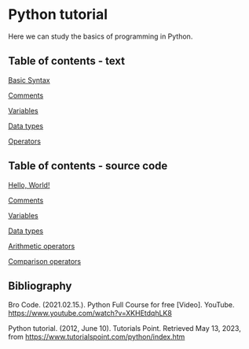 # Python tutorial

Here we can study the basics of programming in Python.

## Table of contents - text

[Basic Syntax](basicsyntax.md)

[Comments](comments.md)

[Variables](variables.md)

[Data types](datatypes.md)

[Operators](operators.md)

## Table of contents - source code

[Hello, World!](test.py)

[Comments](comments.py)

[Variables](variables.py)

[Data types](datatypes.py)

[Arithmetic operators](arithmetic.py)

[Comparison operators](comparison.py)

## Bibliography

Bro Code. (2021.02.15.). Python Full Course for free [Video]. YouTube. https://www.youtube.com/watch?v=XKHEtdqhLK8

Python tutorial. (2012, June 10). Tutorials Point. Retrieved May 13, 2023, from https://www.tutorialspoint.com/python/index.htm